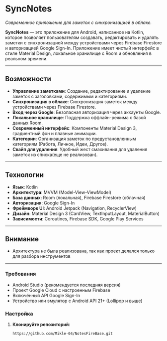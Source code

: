 # SyncNotes
 
*Современное приложение для заметок с синхронизацией в облаке.*

**SyncNotes** — это приложение для Android, написанное на Kotlin, которое позволяет пользователям создавать, редактировать и удалять заметки с синхронизацией между устройствами через Firebase Firestore и авторизацией Google Sign-In. Приложение имеет чистый интерфейс в стиле Material Design, локальное хранилище с Room и обновления в реальном времени.

---

## Возможности

- **Управление заметками**: Создание, редактирование и удаление заметок с заголовками, содержимым и категориями.
- **Синхронизация в облаке**: Синхронизация заметок между устройствами через Firebase Firestore.
- **Вход через Google**: Безопасная авторизация через аккаунты Google.
- **Локальное хранилище**: Поддержка оффлайн-режима с базой данных Room.
- **Современный интерфейс**: Компоненты Material Design 3, градиентный фон и плавные анимации.
- **Категории**: Организация заметок по предустановленным категориям (Работа, Личное, Идеи, Другое).
- **Свайп для удаления**: Удобный жест смахивания для удаления заметок из списка(еще не реализован).

---

## Технологии

- **Язык**: Kotlin
- **Архитектура**: MVVM (Model-View-ViewModel)
- **База данных**: Room (локальная), Firebase Firestore (облачная)
- **Авторизация**: Google Sign-In
- **Фреймворк UI**: Android Jetpack (Navigation, RecyclerView)
- **Дизайн**: Material Design 3 (CardView, TextInputLayout, MaterialButton)
- **Зависимости**: Coroutines, Firebase SDK, Google Play Services

---

## Внимание
- Архитектура не была реализована, так как проект делался только для разбора инструментов

---

### Требования
- Android Studio (рекомендуется последняя версия)
- Проект Google Cloud с настроенным Firebase
- Включённый API Google Sign-In
- Устройство или эмулятор с Android API 21+ (Lollipop и выше)

### Настройка
1. **Клонируйте репозиторий**:
   ```bash
   https://github.com/Mikle-04/NotesFireBase.git

